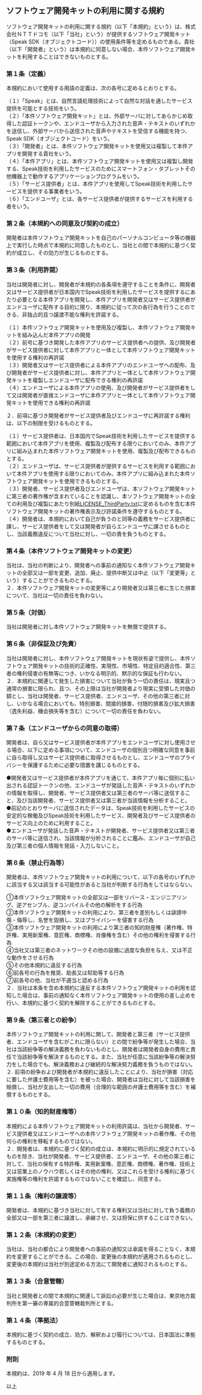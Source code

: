 ## ソフトウェア開発キットの利用に関する規約

ソフトウェア開発キットの利用に関する規約（以下「本規約」という）は、株式会社ＮＴＴドコモ（以下「当社」という）が提供するソフトウェア開発キット（Speak SDK（オブジェクトコード））の使用条件等を定めるものである。貴社（以下「開発者」という）は本規約に同意しない場合、本件ソフトウェア開発キットを利用することはできないものとする。

### 第１条（定義）
本規約において使用する用語の定義は、次の各号に定めるとおりとする。  

（１）「Speak」とは、自然言語処理技術によって自然な対話を通したサービス提供を可能とする技術をいう。  
（２）「本件ソフトウェア開発キット」とは、外部サーバに対してあらかじめ取得した認証トークンや、エンドユーザから入力された音声・テキストのいずれかを送信し、外部サーバから送信された音声やテキストを受信する機能を持つ、Speak SDK（オブジェクトコード）をいう。  
（３）「開発者」とは、本件ソフトウェア開発キットを使用又は複製して本件アプリを開発する貴社をいう。  
（４）「本件アプリ」とは、本件ソフトウェア開発キットを使用又は複製し開発する、Speak技術を利用したサービスのためにスマートフォン・タブレットその他機器上で動作するアプリケーションプログラムをいう。  
（５）「サービス提供者」とは、本件アプリを使用してSpeak技術を利用したサービスを提供する事業者をいう。  
（６）「エンドユーザ」とは、各サービス提供者が提供するサービスを利用する者をいう。  

### 第２条（本規約への同意及び契約の成立）  
開発者は本件ソフトウェア開発キットを自己のパーソナルコンピュータ等の機器上で実行した時点で本規約に同意したものとし、当社との間で本規約に基づく契約が成立し、その効力が生じるものとする。  

### 第３条（利用許諾）  
当社は開発者に対し、開発者が本規約の各条項を遵守することを条件に、開発者又はサービス提供者が日本国内でSpeak技術を利用したサービスを提供するにあたり必要となる本件アプリを開発し、本件アプリを開発者又はサービス提供者がエンドユーザに配布する目的に限り、本規約に従って次の各行為を行うことのできる、非独占的且つ譲渡不能な権利を許諾する。  

（１）本件ソフトウェア開発キットを使用及び複製し、本件ソフトウェア開発キットを組み込んだ本件アプリの開発  
（２）前号に基づき開発した本件アプリのサービス提供者への提供、及び開発者がサービス提供者に対して本件アプリと一体として本件ソフトウェア開発キットを使用する権利の再許諾  
（３）開発者又はサービス提供者による本件アプリのエンドユーザへの配布、及び開発者がサービス提供者に対し、本件アプリと一体として本件ソフトウェア開発キットを複製しエンドユーザに配布できる権利の再許諾  
（４）エンドユーザによる本件アプリの使用、及び開発者がサービス提供者をして又は開発者が直接エンドユーザに本件アプリと一体として本件ソフトウェア開発キットを使用できる権利の再許諾  

２．前項に基づき開発者がサービス提供者及びエンドユーザに再許諾する権利は、以下の制限を受けるものとする。  

（１）サービス提供者は、日本国内でSpeak技術を利用したサービスを提供する範囲において本件アプリを使用、複製及び配布する限りにおいてのみ、本件アプリに組み込まれた本件ソフトウェア開発キットを使用、複製及び配布できるものとする。  
（２）エンドユーザは、サービス提供者が提供するサービスを利用する範囲において本件アプリを使用する限りにおいてのみ、本件アプリに組み込まれた本件ソフトウェア開発キットを使用できるものとする。  
（３）開発者、サービス提供者及びエンドユーザは、本ソフトウェア開発キットに第三者の著作権が含まれていることを認識し、本ソフトウェア開発キットの全ての利用及び複製にあたり別紙[LICENSE_ThirdParty.txt](/LICENSE_ThirdParty.txt)に定めるものを含む本件ソフトウェア開発キットの著作権表示及び許諾条件を遵守するものとする。  
（４）開発者は、本規約において自己が負うのと同等の義務をサービス提供者に課し、サービス提供者をして又は開発者が自らエンドユーザに課させるものとし、当該義務違反について当社に対し、一切の責を負うものとする。  

### 第４条（本件ソフトウェア開発キットの変更）
当社は、当社の判断により、開発者への事前の通知なく本件ソフトウェア開発キットの全部又は一部を変更、追加、廃止、提供中断又は中止（以下「変更等」という）することができるものとする。  
２．本件ソフトウェア開発キットの変更等により開発者又は第三者に生じた損害について、当社は一切の責任を負わない。  

### 第５条（対価）  
当社は開発者に対し本件ソフトウェア開発キットを無償で提供する。  

### 第６条（非保証及び免責）  
当社は開発者に対し、本件ソフトウェア開発キットを現状有姿で提供し、本件ソフトウェア開発キットの技術的正確性、実現性、市場性、特定目的適合性、第三者の権利侵害の有無等につき、いかなる明示的、黙示的な保証も行わない。  
２．本規約に関連して発生した損害について当社が負う一切の責任は、現実且つ通常の損害に限られ、且つ、その上限は当社が開発者より現実に受領した対価の額とし、当社は開発者、サービス提供者、エンドユーザ、その他の第三者に対し、いかなる場合においても、特別損害、間接的損害、付随的損害及び拡大損害（逸失利益、機会損失等を含む）について一切の責任を負わない。  

### 第７条（エンドユーザからの同意の取得）
開発者は、自ら又はサービス提供者が本件アプリをエンドユーザに対し使用させる場合、以下に定める事項について、エンドユーザの個別且つ明確な同意を事前に自ら取得し又はサービス提供者に取得させるものとし、エンドユーザのプライバシーを保護するために必要な措置を講じるものとする。  

●開発者又はサービス提供者が本件アプリを通じて、本件アプリ毎に個別に払い出される認証トークンの他、エンドユーザが発話した音声・テキストのいずれかの情報を取得し、開発者、サービス提供者又は第三者のサーバ等に送信すること、及び当該開発者、サービス提供者又は第三者が当該情報を分析すること。  
●前記のとおりサーバに送信されたデータは、Speak技術を利用したサービスの安定的な稼働及びSpeak技術を利用したサービス、開発者及びサービス提供者のサービス向上のために利用すること。  
●エンドユーザが発話した音声・テキストが開発者、サービス提供者又は第三者のサーバ等に送信され、当該情報が分析されることに鑑み、エンドユーザが自己及び第三者の個人情報を発話・入力しないこと。  

### 第８条（禁止行為等）
開発者は、本件ソフトウェア開発キットの利用について、以下の各号のいずれかに該当する又は該当する可能性があると当社が判断する行為をしてはならない。  

①本件ソフトウェア開発キットの全部又は一部をリバース・エンジニアリング、逆アセンブル、逆コンパイルその他の解析をする行為  
②本件ソフトウェア開発キットの利用により、第三者を差別もしくは誹謗中傷・侮辱し、名誉を毀損し、又はプライバシーを侵害する行為  
③本件ソフトウェア開発キットの利用により第三者の知的財産権（著作権、特許権、実用新案権、意匠権、商標権、肖像権を含む）その他の権利を侵害する行為  
④当社又は第三者のネットワークその他の設備に過度な負担を与え、又は不正な動作をさせる行為  
⑤その他本規約に違反する行為  
⑥前各号の行為を推奨、助長又は幇助等する行為  
⑦前各号の他、当社が不適当と認める行為  
２．当社は本条を含め本規約に違反する本件ソフトウェア開発キットの利用を認知した場合は、事前の通知なく本件ソフトウェア開発キットの使用の差し止めを行い、本規約に基づく契約を解除することができるものとする。  

### 第９条（第三者との紛争）
本件ソフトウェア開発キットの利用に関して、開発者と第三者（サービス提供者、エンドユーザを含むがこれに限らない）との間で紛争等が発生した場合、当社は当該紛争等の解決義務を負わないものとし、開発者は開発者自身の費用と責任で当該紛争等を解決するものとする。また、当社が任意に当該紛争等の解決努力をした場合でも、解決義務および継続的な解決努力義務を負うものではない。  
２. 前項の紛争および開発者が本規約に違反したことにより、当社が損害（対応に要した弁護士費用等を含む）を被った場合、開発者は当社に対して当該損害を賠償し、当社が支出した一切の費用（合理的な範囲の弁護士費用等を含む）を補償するものとする。  

### 第１０条（知的財産権等）
本規約による本件ソフトウェア開発キットの利用許諾は、当社から開発者、サービス提供者又はエンドユーザへの本件ソフトウェア開発キットの著作権、その他何らの権利を移転するものではない。  
２．開発者は、本規約に基づく契約の成立は、本規約に明示的に規定されているものを除き、当社が開発者、サービス提供者、エンドユーザ、その他の第三者に対して、当社の保有する特許権、実用新案権、意匠権、商標権、著作権、技術上又は営業上のノウハウ若しくはその他の権利、又はこれらを受ける権利に基づく実施権等の権利を許諾するものではないことを確認し、同意する。  

### 第１１条（権利の譲渡等）
開発者は、本規約に基づき当社に対して有する権利又は当社に対して負う義務の全部又は一部を第三者に譲渡し、承継させ、又は担保に供することはできない。

### 第１２条（本規約の変更）
当社は、当社の都合により開発者への事前の通知又は承諾を得ることなく、本規約を変更することができる。この場合、変更後の本規約が適用されるものとし、変更後の本規約は当社が別途定める方法にて開発者に通知されるものとする。

### 第１３条（合意管轄）
当社と開発者との間で本規約に関連して訴訟の必要が生じた場合は、東京地方裁判所を第一審の専属的合意管轄裁判所とする。

### 第１４条（準拠法）
本規約に基づく契約の成立、効力、解釈および履行については、日本国法に準拠するものとする。


### 附則
本規約は、2019 年 4 月 18 日から適用します。

以上
